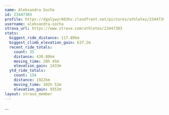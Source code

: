 ```yaml
---
name: Aleksandra Socha
id: 23447303
profile: https://dgalywyr863hv.cloudfront.net/pictures/athletes/23447303/14745546/4/large.jpg
username: aleksandra-socha
strava_url: https://www.strava.com/athletes/23447303
stats:
  biggest_ride_distance: 117.89km
  biggest_climb_elevation_gain: 637.2m
  recent_ride_totals:
    count: 35
    distance: 439.89km
    moving_time: 20h 45m
    elevation_gain: 1433m
  ytd_ride_totals:
    count: 154
    distance: 1922km
    moving_time: 102h 52m
    elevation_gain: 9352m
layout: strava_member
--- 
```

...

